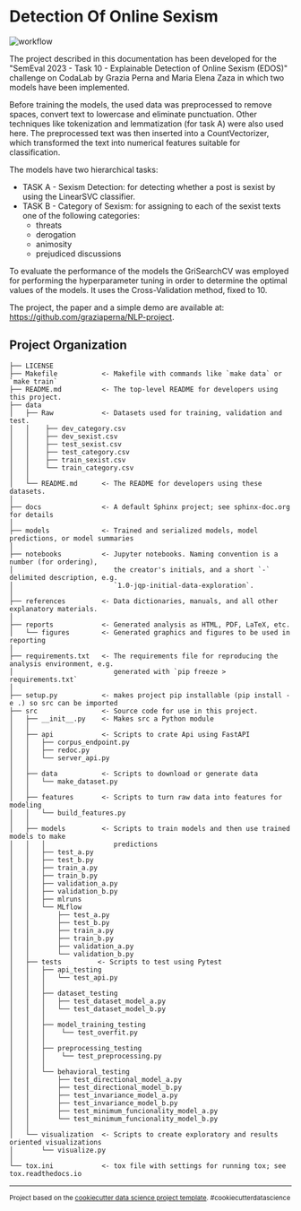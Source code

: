 Detection Of Online Sexism
==============================
![workflow](https://github.com/se4ai2324-uniba/DetectionOfOnlineSexism/workflows/pylint_check.yaml/badge.svg?)

The project described in this documentation has been developed for the "SemEval 2023 - Task 10 - Explainable Detection of Online Sexism (EDOS)" challenge on CodaLab by Grazia Perna and Maria Elena Zaza in which two models have been implemented.

Before training the models, the used data was preprocessed to remove spaces, convert text to lowercase and eliminate punctuation. Other techniques like tokenization and lemmatization (for task A) were also used here.
The preprocessed text was then inserted into a CountVectorizer, which transformed the text into numerical features suitable for classification.

The models have two hierarchical tasks:
- TASK A - Sexism Detection: for detecting whether a post is sexist by using the LinearSVC classifier.
- TASK B - Category of Sexism: for assigning to each of the sexist texts one of the following categories:
    - threats
    - derogation
    - animosity
    - prejudiced discussions

To evaluate the performance of the models the GriSearchCV was employed for performing the hyperparameter tuning in order to determine the optimal values of the models. It uses the Cross-Validation method, fixed to 10.

The project, the paper and a simple demo are available at: https://github.com/graziaperna/NLP-project.

Project Organization
------------

    ├── LICENSE
    ├── Makefile           <- Makefile with commands like `make data` or `make train`
    ├── README.md          <- The top-level README for developers using this project.
    ├── data
    │   ├── Raw            <- Datasets used for training, validation and test.
    │   │    ├── dev_category.csv
    │   │    ├── dev_sexist.csv
    │   │    ├── test_sexist.csv
    │   │    ├── test_category.csv
    │   │    ├── train_sexist.csv
    │   │    └── train_category.csv
    │   │
    │   └── README.md      <- The README for developers using these datasets.
    │
    ├── docs               <- A default Sphinx project; see sphinx-doc.org for details
    │
    ├── models             <- Trained and serialized models, model predictions, or model summaries
    │
    ├── notebooks          <- Jupyter notebooks. Naming convention is a number (for ordering),
    │                         the creator's initials, and a short `-` delimited description, e.g.
    │                         `1.0-jqp-initial-data-exploration`.
    │
    ├── references         <- Data dictionaries, manuals, and all other explanatory materials.
    │
    ├── reports            <- Generated analysis as HTML, PDF, LaTeX, etc.
    │   └── figures        <- Generated graphics and figures to be used in reporting
    │
    ├── requirements.txt   <- The requirements file for reproducing the analysis environment, e.g.
    │                         generated with `pip freeze > requirements.txt`
    │
    ├── setup.py           <- makes project pip installable (pip install -e .) so src can be imported
    ├── src                <- Source code for use in this project.
    │   ├── __init__.py    <- Makes src a Python module
    │   │
    │   ├── api            <- Scripts to crate Api using FastAPI
    │   │   ├── corpus_endpoint.py
    │   │   ├── redoc.py
    │   │   └── server_api.py
    │   │
    │   ├── data           <- Scripts to download or generate data
    │   │   └── make_dataset.py
    │   │
    │   ├── features       <- Scripts to turn raw data into features for modeling
    │   │   └── build_features.py
    │   │
    │   ├── models         <- Scripts to train models and then use trained models to make
    │   │   │                 predictions
    │   │   ├── test_a.py
    │   │   ├── test_b.py
    │   │   ├── train_a.py
    │   │   ├── train_b.py
    │   │   ├── validation_a.py
    │   │   ├── validation_b.py
    │   │   ├── mlruns
    │   │   └── MLflow
    │   │       ├── test_a.py
    │   │       ├── test_b.py
    │   │       ├── train_a.py
    │   │       ├── train_b.py
    │   │       ├── validation_a.py
    │   │       └── validation_b.py
    │   ├── tests         <- Scripts to test using Pytest
    │   │   ├── api_testing
    │   │   │   └── test_api.py
    │   │   │
    │   │   ├── dataset_testing
    │   │   │   ├── test_dataset_model_a.py
    │   │   │   └── test_dataset_model_b.py
    │   │   │
    │   │   ├── model_training_testing
    │   │   │    └── test_overfit.py
    │   │   │
    │   │   ├── preprocessing_testing
    │   │   │    └── test_preprocessing.py
    │   │   │
    │   │   └── behavioral_testing
    │   │       ├── test_directional_model_a.py
    │   │       ├── test_directional_model_b.py
    │   │       ├── test_invariance_model_a.py
    │   │       ├── test_invariance_model_b.py
    │   │       ├── test_minimum_funcionality_model_a.py
    │   │       └── test_minimum_funcionality_model_b.py
    │   │  
    │   └── visualization  <- Scripts to create exploratory and results oriented visualizations
    │       └── visualize.py
    │
    └── tox.ini            <- tox file with settings for running tox; see tox.readthedocs.io


--------

<p><small>Project based on the <a target="_blank" href="https://drivendata.github.io/cookiecutter-data-science/">cookiecutter data science project template</a>. #cookiecutterdatascience</small></p>
